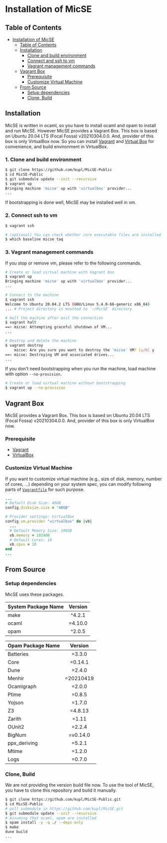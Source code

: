 # Installation of MicSE

## Table of Contents

- [Installation of MicSE](#installation-of-micse)
  - [Table of Contents](#table-of-contents)
  - [Installation](#installation)
    - [Clone and build environment](#1-clone-and-build-environment)
    - [Connect and ssh to vm](#2-connect-ssh-to-vm)
    - [Vagrant management commands](#3-vagrant-management-commands)
  - [Vagrant Box](#vagrant-box)
    - [Prerequisite](#prerequisite)
    - [Customize Virtual Machine](#customize-virtual-machine)
  - [From Source](#from-source)
    - [Setup dependencies](#setup-dependencies)
    - [Clone, Build](#clone-build)

## Installation

MicSE is written in ocaml, so you have to install ocaml and opam to install and run MicSE. However MicSE provides a Vagrant Box. This box is based on Ubuntu 20.04 LTS (Focal Fossa) v20210304.0.0. And, provider of this box is only VirtualBox now. So you can install [Vagrant](https://www.vagrantup.com/) and [Virtual Box](https://www.virtualbox.org/) for convenience, and build environment in VirtualBox.


### 1. Clone and build environment

```bash
$ git clone https://github.com/kupl/MicSE-Public
$ cd MicSE-Public
$ git submodule update --init --recursive
$ vagrant up
Bringing machine 'micse' up with 'virtualbox' provider...
...
```

If bootstrapping is done well, MicSE may be installed well in vm.

### 2. Connect ssh to vm

```bash
$ vagrant ssh

# (optional) You can check whether core executable files are installed well
$ which baseline micse taq
```

### 3. Vagrant management commands

If you stop or remove vm, please refer to the following commands.


```bash
# Create or load virtual machine with Vagrant box
$ vagrant up
Bringing machine 'micse' up with 'virtualbox' provider...
...

# Connect to the machine
$ vagrant ssh
Welcome to Ubuntu 20.04.2 LTS (GNU/Linux 5.4.0-66-generic x86_64)
... # Project directory is mounted to `~/MicSE` directory

# Halt the machine after exit the connection
$ vagrant halt
==> micse: Attempting graceful shutdown of VM...
...

# Destroy and delete the machine
$ vagrant destroy
    micse: Are you sure you want to destroy the 'micse' VM? [y/N] y
==> micse: Destroying VM and associated drives...
...
```

If you don't need bootstrapping when you run the machine, load machine with option `--no-provision`.

```bash
# Create or load virtual machine without bootstrapping
$ vagrant up --no-provision
```

## Vagrant Box

MicSE provides a Vagrant Box.
This box is based on Ubuntu 20.04 LTS (Focal Fossa) v20210304.0.0.
And, provider of this box is only VirtualBox now.

### Prerequisite

- [Vagrant](https://www.vagrantup.com/docs/installation)
- [VirtualBox](https://www.virtualbox.org/wiki/Downloads)

### Customize Virtual Machine

If you want to customize virtual machine (e.g., size of disk, memory, number of cores, ...) depending on your system spec,
you can modify following parts of [`Vagrantfile`](../Vagrantfile) for such purpose.

```ruby
...
# Default Disk Size: 40GB
config.disksize.size = "40GB"

# Provider settings: VirtualBox
config.vm.provider "virtualbox" do |vb|
  ...
  # Default Memory Size: 100GB
  vb.memory = 102400
  # Default Cores: 10
  vb.cpus = 10
end
...
```

## From Source

### Setup dependencies

MicSE uses these packages.

| System Package Name | Version |
| :------------------ | :-----: |
| make                | ^4.2.1  |
| ocaml               | =4.10.0 |
| opam                | ^2.0.5  |

| Opam Package Name |  Version  |
| :---------------- | :-------: |
| Batteries         |  =3.3.0   |
| Core              |  =0.14.1  |
| Dune              |  =2.4.0   |
| Menhir            | =20210419 |
| Ocamlgraph        |  =2.0.0   |
| Ptime             |  =0.8.5   |
| Yojson            |  =1.7.0   |
| Z3                |  =4.8.13  |
| Zarith            |   =1.11   |
| OUnit2            |  =2.2.4   |
| BigNum            | =v0.14.0  |
| ppx_deriving      |  =5.2.1   |
| Mtime             |  =1.2.0   |
| Logs              |  =0.7.0   |

### Clone, Build

We are not providing the version build file now.
To use the tool of MicSE, you have to clone this repository and build it manually.

```bash
$ git clone https://github.com/kupl/MicSE-Public.git
$ cd MicSE-Public
# pull submodule in https://github.com/kupl/MicSE.git
$ git submodule update --init --recursive
# Assuming that ocaml, opam are installed
$ opam install -y -q ./ --deps-only
$ make
dune build
...
```
